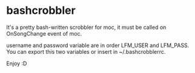 bashcrobbler
============

It's a pretty bash-written scrobbler for moc, it must be called on OnSongChange
event of moc.

username and password variable are in order LFM\_USER and LFM\_PASS.
You can export this two variables or insert in ~/.bashcrobblerrc.

Enjoy :D

